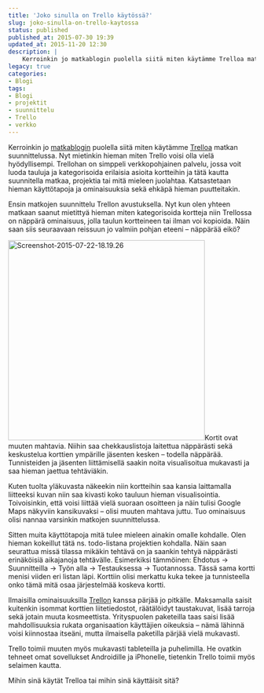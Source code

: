 ```yaml
---
title: 'Joko sinulla on Trello käytössä?'
slug: joko-sinulla-on-trello-kaytossa
status: published
published_at: 2015-07-30 19:39
updated_at: 2015-11-20 12:30
description: |
    Kerroinkin jo matkablogin puolella siitä miten käytämme Trelloa matkan suunnittelussa. Nyt mietinkin hieman miten Trello voisi olla vielä hyödyllisempi.
legacy: true
categories:
- Blogi
tags:
- Blogi
- projektit
- suunnittelu
- Trello
- verkko
---
```


<p>Kerroinkin jo <a href="http://auringonalla.fi/2015/07/matkan-suunnittelu-trellon-avustuksella/" target="_blank">matkablogin</a> puolella siitä miten käytämme <a href="https://trello.com/markokaartinen/recommend" target="_blank">Trelloa</a> matkan suunnittelussa. Nyt mietinkin hieman miten Trello voisi olla vielä hyödyllisempi. Trellohan on simppeli verkkopohjainen palvelu, jossa voit luoda tauluja ja kategorisoida erilaisia asioita kortteihin ja tätä kautta suunnitella matkaa, projektia tai mitä mieleen juolahtaa. Katsastetaan hieman käyttötapoja ja ominaisuuksia sekä ehkäpä hieman puutteitakin.</p>
<p>Ensin matkojen suunnittelu Trellon avustuksella. Nyt kun olen yhteen matkaan saanut mietittyä hieman miten kategorisoida kortteja niin Trellossa on näppärä ominaisuus, jolla taulun kortteineen tai ilman voi kopioida. Näin saan siis seuraavaan reissuun jo valmiin pohjan eteeni &#8211; näppärää eikö?</p>
<p><a href="https://cdn.markokaartinen.net/uploads/2015/07/Screenshot-2015-07-22-18.19.26.png"><img loading="lazy" decoding="async" class="alignright wp-image-5775 size-thumbnail" src="https://cdn.markokaartinen.net/uploads/2015/07/Screenshot-2015-07-22-18.19.26-400x408.png" alt="Screenshot-2015-07-22-18.19.26" width="400" height="408" /></a>Kortit ovat muuten mahtavia. Niihin saa chekkauslistoja laitettua näppärästi sekä keskustelua korttien ympärille jäsenten kesken &#8211; todella näppärää. Tunnisteiden ja jäsenten liittämisellä saakin noita visualisoitua mukavasti ja saa hieman jaettua tehtäviäkin.</p>
<p>Kuten tuolta yläkuvasta näkeekin niin kortteihin saa kansia laittamalla liitteeksi kuvan niin saa kivasti koko tauluun hieman visualisointia. Toivoisinkin, että voisi liittää vielä suoraan osoitteen ja näin tulisi Google Maps näkyviin kansikuvaksi &#8211; olisi muuten mahtava juttu. Tuo ominaisuus olisi nannaa varsinkin matkojen suunnittelussa.</p>
<p>Sitten muita käyttötapoja mitä tulee mieleen ainakin omalle kohdalle. Olen hieman kokeillut tätä ns. todo-listana projektien kohdalla. Näin saan seurattua missä tilassa mikäkin tehtävä on ja saankin tehtyä näppärästi erinäköisiä aikajanoja tehtävälle. Esimerkiksi tämmöinen: Ehdotus -&gt; Suunnitteilla -&gt; Työn alla -&gt; Testauksessa -&gt; Tuotannossa. Tässä sama kortti menisi viiden eri listan läpi. Korttiin olisi merkattu kuka tekee ja tunnisteella onko tämä mitä osaa järjestelmää koskeva kortti.</p>
<p>Ilmaisilla ominaisuuksilla <a href="https://trello.com/markokaartinen/recommend" target="_blank">Trellon</a> kanssa pärjää jo pitkälle. Maksamalla saisit kuitenkin isommat korttien liitetiedostot, räätälöidyt taustakuvat, lisää tarroja sekä jotain muuta kosmeettista. Yrityspuolen paketeilla taas saisi lisää mahdollisuuksia rukata organisaation käyttäjien oikeuksia &#8211; nämä lähinnä voisi kiinnostaa itseäni, mutta ilmaisella paketilla pärjää vielä mukavasti.</p>
<p>Trello toimii muuten myös mukavasti tableteilla ja puhelimilla. He ovatkin tehneet omat sovellukset Androidille ja iPhonelle, tietenkin Trello toimii myös selaimen kautta.</p>
<p>Mihin sinä käytät Trelloa tai mihin sinä käyttäisit sitä?</p>